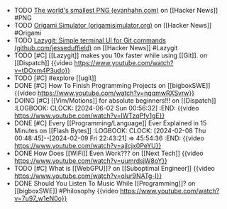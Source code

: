 - TODO [The world's smallest PNG (evanhahn.com)](https://news.ycombinator.com/item?id=39226549) on [[Hacker News]] #PNG
- TODO [Origami Simulator (origamisimulator.org)](https://news.ycombinator.com/item?id=39213454) on [[Hacker News]] #Origami
- TODO [Lazygit: Simple terminal UI for Git commands (github.com/jesseduffield)](https://news.ycombinator.com/item?id=36782018) on [[Hacker News]] #Lazygit
- TODO [#C] [[Lazygit]] makes you 10x faster while using [[Git]]. on [[Dispatch]]
  {{video https://www.youtube.com/watch?v=tDOxm4P3udo}}
- TODO [#C] #explore [[ugit]]
- DONE [#C] How To Finish Programming Projects on [[bigboxSWE]]
  {{video https://www.youtube.com/watch?v=nqqmwRXSvrw}}
- DOING [#C] [[Vim/Motions]] for absolute beginners!!! on [[Dispatch]]
  :LOGBOOK:
  CLOCK: [2024-06-02 Sun 00:56:32]
  :END:
  {{video https://www.youtube.com/watch?v=lWTzqPfy1gE}}
- DONE [#C] Every [[Programming/Language]] Ever Explained in 15 Minutes on [[Flash Bytes]]
  :LOGBOOK:
  CLOCK: [2024-02-08 Thu 00:48:45]--[2024-02-09 Fri 22:43:21] => 45:54:36
  :END:
  {{video https://www.youtube.com/watch?v=ajIcjx0PeYU}}
- DONE How Does [[WiFi]] Even Work??? on [[Next Tech]]
  {{video https://www.youtube.com/watch?v=uumrdsjW8oY}}
- TODO [#C] What is [[WebGPU]]? on [[Suboptimal Engineer]]
  {{video https://www.youtube.com/watch?v=oIur9NATg-I}}
- DONE Should You Listen To Music While [[Programming]]? on [[bigboxSWE]] #Philosophy
  {{video https://www.youtube.com/watch?v=7u97_w1eN0o}}